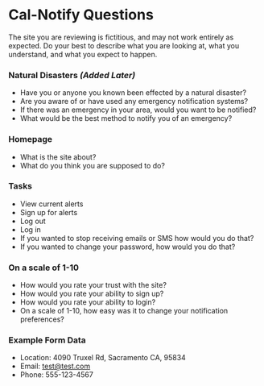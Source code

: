 # Cal-Notify Questions

The site you are reviewing is fictitious, and may not work entirely as expected. Do your best to describe what you are looking at, what you understand, and what you expect to happen. 

### Natural Disasters *(Added Later)*

* Have you or anyone you known been effected by a natural disaster?
* Are you aware of or have used any emergency notification systems?
* If there was an emergency in your area, would you want to be notified?
* What would be the best method to notify you of an emergency?

### Homepage

* What is the site about?
* What do you think you are supposed to do?

### Tasks

* View current alerts
* Sign up for alerts
* Log out
* Log in
* If you wanted to stop receiving emails or SMS how would you do that?
* If you wanted to change your password, how would you do that?

### On a scale of 1-10

* How would you rate your trust with the site?
* How would you rate your ability to sign up?
* How would you rate your ability to login?
* On a scale of 1-10, how easy was it to change your notification preferences?

### Example Form Data

* Location: 4090 Truxel Rd, Sacramento CA, 95834
* Email: test@test.com
* Phone: 555-123-4567
